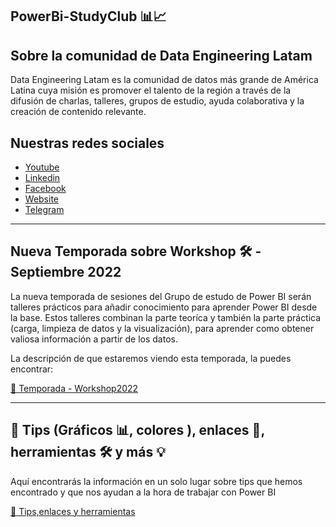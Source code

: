 ## PowerBi-StudyClub 📊📈


## Sobre la comunidad de Data Engineering Latam
Data Engineering Latam es la comunidad de datos más grande de América Latina cuya misión es promover el talento de la región a través de la difusión de charlas, talleres, grupos de estudio, ayuda colaborativa y la creación de contenido relevante.

## Nuestras redes sociales
* [Youtube](https://www.youtube.com/channel/UCqFCoUEvxR23ymmih0GD7mQ?sub_confirmation=1 'Subscríbate al canal')
* [Linkedin](https://www.linkedin.com/company/data-engineering-latam/ 'Síganos en Linkedin')
* [Facebook](https://www.facebook.com/dataengineeringlatam/ 'Síganos en Facebook')
* [Website](https://beacons.ai/dataengineeringlatam 'Nuestro website')
* [Telegram](https://t.me/PowerBIStudyClub 'Telegram')

---
## Nueva Temporada sobre Workshop 🛠️ - Septiembre 2022 
La nueva temporada de sesiones del Grupo de estudo de Power BI serán talleres prácticos para añadir conocimiento para aprender Power BI desde la base. Estos talleres combinan la parte teoríca y también la parte práctica (carga, limpieza de datos y la visualización), para aprender como obtener valiosa información a partir de los datos. 

La descripción de que estaremos viendo esta temporada, la puedes encontrar:

[📁 Temporada - Workshop2022](https://github.com/DataEngineering-LATAM/PowerBi-StudyClub/tree/main/Temporada%20-%20Workshop2022 'Temporada - Workshop2022')


---
## 🎯 Tips (Gráficos 📊, colores ), enlaces 📌, herramientas 🛠️ y más 💡 
Aquí encontrarás la información en un solo lugar sobre tips que hemos encontrado y que nos ayudan a la hora de trabajar con Power BI

[📁 Tips,enlaces y herramientas](https://github.com/DataEngineering-LATAM/PowerBi-StudyClub/tree/main/Tips,%20enlaces%20y%20herramientas 'Tips, enlaces y herramientas de Power BI')

